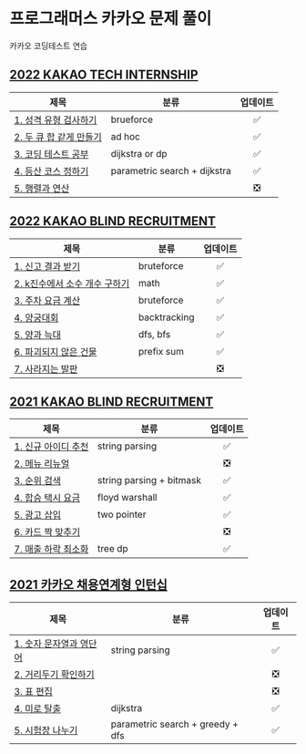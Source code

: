 # **프로그래머스 카카오 문제 풀이**

카카오 코딩테스트 연습

## **[2022 KAKAO TECH INTERNSHIP](https://school.programmers.co.kr/learn/challenges?page=1&partIds=31236)**

|<center>제목</center>|<center>분류</center>|<center>업데이트</center>|
|:---|:---|:---:|
|[1. 성격 유형 검사하기](./2022%20KAKAO%20TECH%20INTERNSHIP/1.%20%EC%84%B1%EA%B2%A9%20%EC%9C%A0%ED%98%95%20%EA%B2%80%EC%82%AC%ED%95%98%EA%B8%B0.md)|brueforce|✅|
|[2. 두 큐 합 같게 만들기](./2022%20KAKAO%20TECH%20INTERNSHIP/2.%20%EB%91%90%20%ED%81%90%20%ED%95%A9%20%EA%B0%99%EA%B2%8C%20%EB%A7%8C%EB%93%A4%EA%B8%B0.md)|ad hoc|✅|
|[3. 코딩 테스트 공부](./2022%20KAKAO%20TECH%20INTERNSHIP//3.%20%EC%BD%94%EB%94%A9%20%ED%85%8C%EC%8A%A4%ED%8A%B8%20%EA%B3%B5%EB%B6%80.md)|dijkstra or dp |✅|
|[4. 등산 코스 정하기](./2022%20KAKAO%20TECH%20INTERNSHIP/4.%20%EB%93%B1%EC%82%B0%20%EC%BD%94%EC%8A%A4%20%EC%A0%95%ED%95%98%EA%B8%B0.md)|parametric search + dijkstra|✅|
|[5. 행렬과 연산](./2022%20KAKAO%20TECH%20INTERNSHIP/5.%20%ED%96%89%EB%A0%AC%EA%B3%BC%20%EC%97%B0%EC%82%B0.md)||❎|

## **[2022 KAKAO BLIND RECRUITMENT](https://school.programmers.co.kr/learn/challenges?page=1&partIds=25448)**

|<center>제목</center>|<center>분류</center>|<center>업데이트</center>|
|:---|:---|:---:|
|[1. 신고 결과 받기](./2022%20KAKAO%20BLIND%20RECRUITMENT/1.%20%EC%8B%A0%EA%B3%A0%20%EA%B2%B0%EA%B3%BC%20%EB%B0%9B%EA%B8%B0.md)|bruteforce|✅|
|[2. k진수에서 소수 개수 구하기](./2022%20KAKAO%20BLIND%20RECRUITMENT/2.%20k%EC%A7%84%EC%88%98%EC%97%90%EC%84%9C%20%EC%86%8C%EC%88%98%20%EA%B0%9C%EC%88%98%20%EA%B5%AC%ED%95%98%EA%B8%B0.md)|math|✅|
|[3. 주차 요금 계산](./2022%20KAKAO%20BLIND%20RECRUITMENT/3.%20%EC%A3%BC%EC%B0%A8%20%EC%9A%94%EA%B8%88%20%EA%B3%84%EC%82%B0.md)|bruteforce|✅|
|[4. 양궁대회](./2022%20KAKAO%20BLIND%20RECRUITMENT/4.%20%EC%96%91%EA%B6%81%EB%8C%80%ED%9A%8C.md)|backtracking|✅|
|[5. 양과 늑대](./2022%20KAKAO%20BLIND%20RECRUITMENT/5.%20%EC%96%91%EA%B3%BC%20%EB%8A%91%EB%8C%80.md)|dfs, bfs|✅|
|[6. 파괴되지 않은 건물](./2022%20KAKAO%20BLIND%20RECRUITMENT/6.%20%ED%8C%8C%EA%B4%B4%EB%90%98%EC%A7%80%20%EC%95%8A%EC%9D%80%20%EA%B1%B4%EB%AC%BC.md)|prefix sum|✅|
|[7. 사라지는 발판](./2022%20KAKAO%20BLIND%20RECRUITMENT/7.%20%EC%82%AC%EB%9D%BC%EC%A7%80%EB%8A%94%20%EB%B0%9C%ED%8C%90.md)||❎|

## **[2021 KAKAO BLIND RECRUITMENT](https://school.programmers.co.kr/learn/challenges?page=1&partIds=20069)**

|<center>제목</center>|<center>분류</center>|<center>업데이트</center>|
|:---|:---|:---:|
|[1. 신규 아이디 추천](./2021%20KAKAO%20BLIND%20RECRUITMENT/1.%20%EC%8B%A0%EA%B7%9C%20%EC%95%84%EC%9D%B4%EB%94%94%20%EC%B6%94%EC%B2%9C.md)|string parsing|✅|
|[2. 메뉴 리뉴얼](./2021%20KAKAO%20BLIND%20RECRUITMENT/2.%20%EB%A9%94%EB%89%B4%20%EB%A6%AC%EB%89%B4%EC%96%BC.md)| |❎|
|[3. 순위 검색](./2021%20KAKAO%20BLIND%20RECRUITMENT/3.%20%EC%88%9C%EC%9C%84%20%EA%B2%80%EC%83%89.md)| string parsing + bitmask|✅|
|[4. 합승 택시 요금](./2021%20KAKAO%20BLIND%20RECRUITMENT/./4.%20%ED%95%A9%EC%8A%B9%20%ED%83%9C%EC%8B%9C%20%EC%9A%94%EA%B8%88.md)|floyd warshall|✅|
|[5. 광고 삽입](./2021%20KAKAO%20BLIND%20RECRUITMENT/5.%20%EA%B4%91%EA%B3%A0%20%EC%82%BD%EC%9E%85.md)|two pointer|✅|
|[6. 카드 짝 맞추기](./2021%20KAKAO%20BLIND%20RECRUITMENT/6.%20%EC%B9%B4%EB%93%9C%20%EC%A7%9D%20%EB%A7%9E%EC%B6%94%EA%B8%B0.md)| |❎|
|[7. 매출 하락 최소화](./2021%20KAKAO%20BLIND%20RECRUITMENT/7.%20%EB%A7%A4%EC%B6%9C%20%ED%95%98%EB%9D%BD%20%EC%B5%9C%EC%86%8C%ED%99%94.md)|tree dp|✅|

## **[2021 카카오 채용연계형 인턴십](https://school.programmers.co.kr/learn/challenges?page=1&partIds=22586)**

|<center>제목</center>|<center>분류</center>|<center>업데이트</center>|
|:---|:---|:---:|
|[1. 숫자 문자열과 영단어](./2021%20%EC%B9%B4%EC%B9%B4%EC%98%A4%20%EC%B1%84%EC%9A%A9%EC%97%B0%EA%B3%84%ED%98%95%20%EC%9D%B8%ED%84%B4%EC%8B%AD/1.%20%EC%88%AB%EC%9E%90%20%EB%AC%B8%EC%9E%90%EC%97%B4%EA%B3%BC%20%EC%98%81%EB%8B%A8%EC%96%B4.md)|string parsing|✅|
|[2. 거리두기 확인하기](./2021%20%EC%B9%B4%EC%B9%B4%EC%98%A4%20%EC%B1%84%EC%9A%A9%EC%97%B0%EA%B3%84%ED%98%95%20%EC%9D%B8%ED%84%B4%EC%8B%AD/2.%20%EA%B1%B0%EB%A6%AC%EB%91%90%EA%B8%B0%20%ED%99%95%EC%9D%B8%ED%95%98%EA%B8%B0.md)| |❎|
|[3. 표 편집](./2021%20%EC%B9%B4%EC%B9%B4%EC%98%A4%20%EC%B1%84%EC%9A%A9%EC%97%B0%EA%B3%84%ED%98%95%20%EC%9D%B8%ED%84%B4%EC%8B%AD/3.%20%ED%91%9C%20%ED%8E%B8%EC%A7%91.md)| |❎|
|[4. 미로 탈출](./2021%20%EC%B9%B4%EC%B9%B4%EC%98%A4%20%EC%B1%84%EC%9A%A9%EC%97%B0%EA%B3%84%ED%98%95%20%EC%9D%B8%ED%84%B4%EC%8B%AD/4.%20%EB%AF%B8%EB%A1%9C%20%ED%83%88%EC%B6%9C.md)|dijkstra|✅|
|[5. 시험장 나누기](./2021%20%EC%B9%B4%EC%B9%B4%EC%98%A4%20%EC%B1%84%EC%9A%A9%EC%97%B0%EA%B3%84%ED%98%95%20%EC%9D%B8%ED%84%B4%EC%8B%AD/5.%20%EC%8B%9C%ED%97%98%EC%9E%A5%20%EB%82%98%EB%88%84%EA%B8%B0.md)|parametric search + greedy + dfs |✅|
